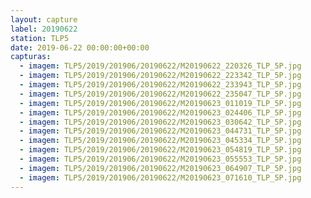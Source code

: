 ```yaml
---
layout: capture
label: 20190622
station: TLP5
date: 2019-06-22 00:00:00+00:00
capturas:
  - imagem: TLP5/2019/201906/20190622/M20190622_220326_TLP_5P.jpg
  - imagem: TLP5/2019/201906/20190622/M20190622_223342_TLP_5P.jpg
  - imagem: TLP5/2019/201906/20190622/M20190622_233943_TLP_5P.jpg
  - imagem: TLP5/2019/201906/20190622/M20190622_235047_TLP_5P.jpg
  - imagem: TLP5/2019/201906/20190622/M20190623_011019_TLP_5P.jpg
  - imagem: TLP5/2019/201906/20190622/M20190623_024406_TLP_5P.jpg
  - imagem: TLP5/2019/201906/20190622/M20190623_030642_TLP_5P.jpg
  - imagem: TLP5/2019/201906/20190622/M20190623_044731_TLP_5P.jpg
  - imagem: TLP5/2019/201906/20190622/M20190623_045334_TLP_5P.jpg
  - imagem: TLP5/2019/201906/20190622/M20190623_054819_TLP_5P.jpg
  - imagem: TLP5/2019/201906/20190622/M20190623_055553_TLP_5P.jpg
  - imagem: TLP5/2019/201906/20190622/M20190623_064907_TLP_5P.jpg
  - imagem: TLP5/2019/201906/20190622/M20190623_071610_TLP_5P.jpg
---
```

